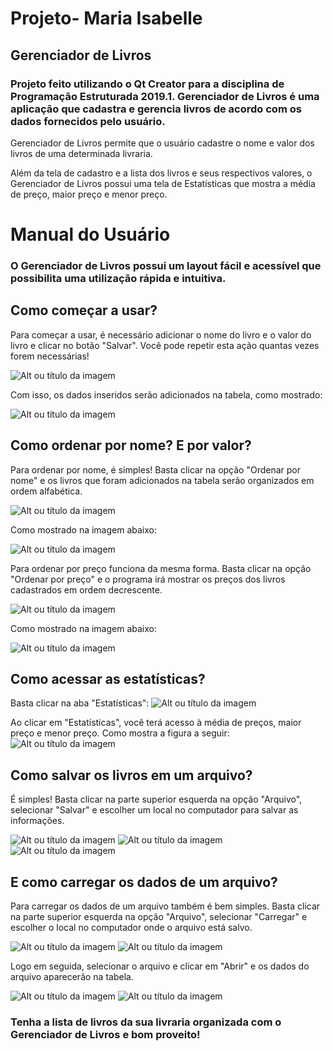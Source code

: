 # Projeto- Maria Isabelle

## Gerenciador de Livros
### Projeto feito utilizando o Qt Creator para a disciplina de Programação Estruturada 2019.1. Gerenciador de Livros é uma aplicação que cadastra e gerencia livros de acordo com os dados fornecidos pelo usuário.

Gerenciador de Livros permite que o usuário cadastre o nome e valor dos livros de uma determinada livraria.

Além da tela de cadastro e a lista dos livros e seus respectivos valores, o Gerenciador de Livros possui uma tela de Estatísticas que mostra a média de preço, maior preço e menor preço.

# Manual do Usuário

### O Gerenciador de Livros possui um layout fácil e acessível que possibilita uma utilização rápida e intuitiva.

## Como começar a usar?

Para começar a usar, é necessário adicionar o nome do livro e o valor do livro e clicar no botão "Salvar". Você pode repetir esta ação quantas vezes forem necessárias!

![Alt ou título da imagem](https://github.com/isabellefreirec/Projeto-Isabelle/blob/master/imagens/imagem1.png)

Com isso, os dados inseridos serão adicionados na tabela, como mostrado:

![Alt ou título da imagem](https://github.com/isabellefreirec/Projeto-Isabelle/blob/master/imagens/imagem2.png)

## Como ordenar por nome? E por valor?

Para ordenar por nome, é simples! Basta clicar na opção "Ordenar por nome" e os livros que foram adicionados na tabela serão organizados em ordem alfabética.

![Alt ou título da imagem](https://github.com/isabellefreirec/Projeto-Isabelle/blob/master/imagens/imagem3.png)

Como mostrado na imagem abaixo:

![Alt ou título da imagem](https://github.com/isabellefreirec/Projeto-Isabelle/blob/master/imagens/imagem5.png)


Para ordenar por preço funciona da mesma forma. Basta clicar na opção "Ordenar por preço" e o programa irá mostrar os preços dos livros cadastrados em ordem decrescente.

![Alt ou título da imagem](https://github.com/isabellefreirec/Projeto-Isabelle/blob/master/imagens/imagem4.png)

Como mostrado na imagem abaixo:

![Alt ou título da imagem](https://github.com/isabellefreirec/Projeto-Isabelle/blob/master/imagens/imagem6.png)


## Como acessar as estatísticas?

Basta clicar na aba "Estatísticas":
![Alt ou título da imagem](https://github.com/isabellefreirec/Projeto-Isabelle/blob/master/imagens/imagem8.png)

Ao clicar em "Estatísticas", você terá acesso à média de preços, maior preço e menor preço. Como mostra a figura a seguir: 
![Alt ou título da imagem](https://github.com/isabellefreirec/Projeto-Isabelle/blob/master/imagens/imagem7.png)


## Como salvar os livros em um arquivo? 

É simples! Basta clicar na parte superior esquerda na opção "Arquivo", selecionar "Salvar" e escolher um local no computador para salvar as informações.

![Alt ou título da imagem](https://github.com/isabellefreirec/Projeto-Isabelle/blob/master/imagens/imagem9.png)
![Alt ou título da imagem](https://github.com/isabellefreirec/Projeto-Isabelle/blob/master/imagens/imagem10.png)
![Alt ou título da imagem](https://github.com/isabellefreirec/Projeto-Isabelle/blob/master/imagens/imagem12.png)

## E como carregar os dados de um arquivo?

Para carregar os dados de um arquivo também é bem simples. Basta clicar na parte superior esquerda na opção "Arquivo", selecionar "Carregar" e escolher o local no computador onde o arquivo está salvo.

![Alt ou título da imagem](https://github.com/isabellefreirec/Projeto-Isabelle/blob/master/imagens/imagem9.png)
![Alt ou título da imagem](https://github.com/isabellefreirec/Projeto-Isabelle/blob/master/imagens/imagem11.png)

Logo em seguida, selecionar o arquivo e clicar em "Abrir" e os dados do arquivo aparecerão na tabela.

![Alt ou título da imagem](https://github.com/isabellefreirec/Projeto-Isabelle/blob/master/imagens/imagem13.png)
![Alt ou título da imagem](https://github.com/isabellefreirec/Projeto-Isabelle/blob/master/imagens/imagem14.png)



### Tenha a lista de livros da sua livraria organizada com o Gerenciador de Livros e bom proveito!







